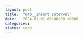 ```yaml
---
layout: post
title:  "04b__Insert Interval"
date:   2024-01-01 00:00:00 +0000
categories: 
status: todo
---
```


